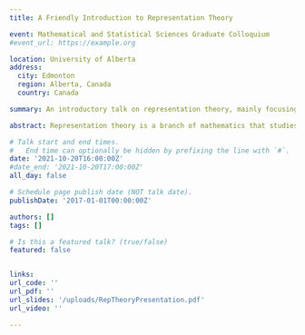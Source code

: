 ```yaml
---
title: A Friendly Introduction to Representation Theory

event: Mathematical and Statistical Sciences Graduate Colloquium
#event_url: https://example.org

location: University of Alberta
address:
  city: Edmonton
  region: Alberta, Canada
  country: Canada

summary: An introductory talk on representation theory, mainly focusing on group representations.

abstract: Representation theory is a branch of mathematics that studies abstract algebraic structures by representing their elements as linear transformations of vector spaces. When that abstract algebraic object is being represented on a finite-dimensional vector space, its elements are described by matrices and its algebraic operations are described by matrix multiplication and matrix addition. The power of such methodology allows one to reduce abstract algebra problems to linear algebra problems. In this talk, we will introduce the basic notions of representation theory with a focus on group representations.

# Talk start and end times.
#   End time can optionally be hidden by prefixing the line with `#`.
date: '2021-10-20T16:00:00Z'
#date_end: '2021-10-20T17:00:00Z'
all_day: false

# Schedule page publish date (NOT talk date).
publishDate: '2017-01-01T00:00:00Z'

authors: []
tags: []

# Is this a featured talk? (true/false)
featured: false


links:
url_code: ''
url_pdf: ''
url_slides: '/uploads/RepTheoryPresentation.pdf'
url_video: ''

---
```

